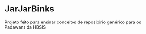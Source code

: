 # JarJarBinks
Projeto feito para ensinar conceitos de repositório genérico para os Padawans da HBSIS
